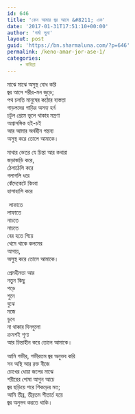 ```yaml
---
id: 646
title: 'কেন আমার জ্বর আসে &#8211; এক'
date: '2017-01-31T17:51:10+00:00'
author: 'শর্মা লুনা'
layout: post
guid: 'https://bn.sharmaluna.com/?p=646'
permalink: /keno-amar-jor-ase-1/
categories:
    - কবিতা
---
```


মাঝে মাঝে অসুস্থ বোধ করি  
জ্বর আসে শরীর-মন জুড়ে;  
পথ চলতি মানুষের কঠোর ব্যস্ততা  
গাড়লদের গাড়ির অসহ্য হর্ন  
চটুল প্রেমে ভুলে থাকার মন্ত্রণা  
অপ্রাসঙ্গিক হই-চই  
আর আমার অর্থহীন গন্তব্য  
অসুস্থ করে তোলে আমাকে।

মাথার ভেতর যে চিন্তা আর কথারা  
জড়াজড়ি করে,  
‌ ঠেলাঠেলি করে  
‌ গলাগলি ধরে  
‌ কেঁদেকেটে কিংবা  
‌ হাসাহাসি করে

‌ লাফাতে  
‌ লাফাতে  
‌ নাচতে  
‌ নাচতে  
বের হতে গিয়ে  
থেমে থাকে কলমের  
আগায়,  
অসুস্থ করে তোলে আমাকে।

প্রেমহীনতা আর  
নতুন কিছু  
‌ পড়ে  
‌‌ শুনে  
‌ বুঝে  
‌ মজে  
‌ ডুবে  
না থাকার দিনগুলো  
ক্রমশই শূণ্য  
আর চিন্তাহীন করে তোলে আমাকে।

আমি গভীর, গভীরতম জ্বর অনুভব করি  
সব অস্থি আর রক্ত বীজে  
চোখের ধোয়া জলের মাঝে  
শরীরের পোষা আগুন আচে  
জ্বর ছড়িয়ে পরে শিকড়ের মত;  
আমি তীব্র, তীব্রতম শীতার্ত হয়ে  
জ্বর অনুভব করতে থাকি।